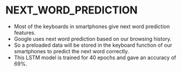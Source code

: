 # NEXT_WORD_PREDICTION
- Most of the keyboards in smartphones give next word prediction features.
- Google uses next word prediction based on our browsing history.
- So a preloaded data will be stored in the keyboard function of our smartphones to predict the next word correctly.
- This LSTM model is trained for 40 epochs and gave an accuracy of 69%.

